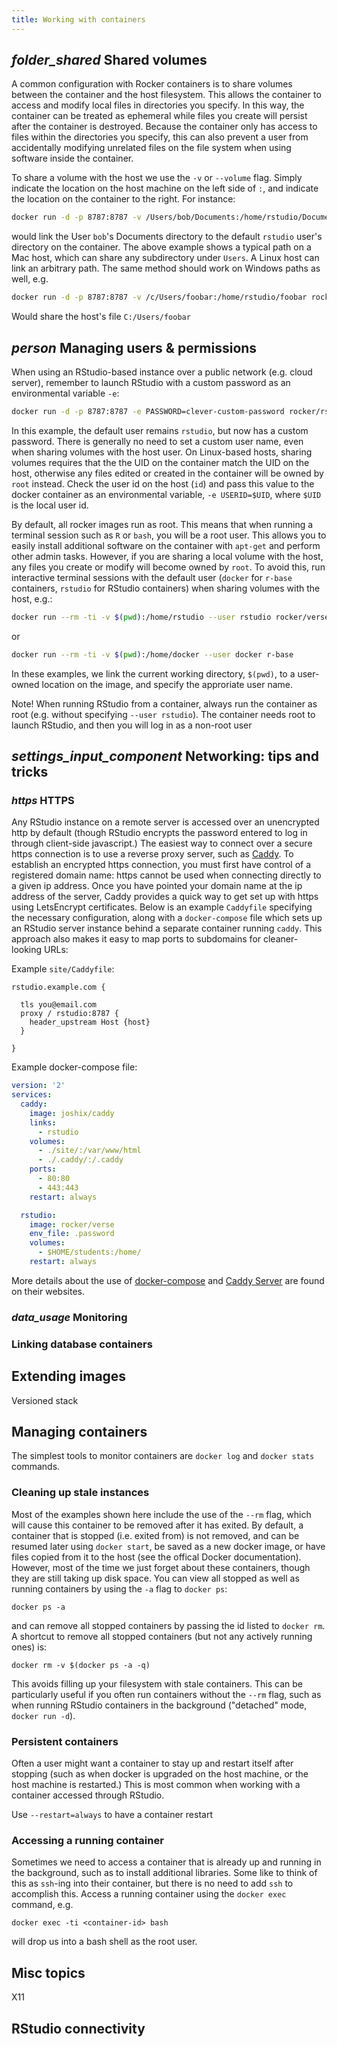 ```yaml
---
title: Working with containers
---
```




## <i class="material-icons">folder_shared</i> Shared volumes

A common configuration with Rocker containers is to share volumes between the container and the host filesystem.  This allows the container to access and modify local files in directories you specify.  In this way, the container can be treated as ephemeral while files you create will persist after the container is destroyed. Because the container only has access to files within the directories you specify, this can also prevent a user from accidentally modifying unrelated files on the file system when using software inside the container. 

To share a volume with the host we use the `-v` or `--volume` flag. Simply indicate the location on the host machine on the left side of `:`, and indicate the location on the container to the right.  For instance:

```bash
docker run -d -p 8787:8787 -v /Users/bob/Documents:/home/rstudio/Documents rocker/rstudio
```

would link the User `bob`'s Documents directory to the default `rstudio` user's directory on the container.  The above example shows a typical path on a Mac host, which can share any subdirectory under `Users`.  A Linux host can link an arbitrary path.  The same method should work on Windows paths as well, e.g. 

```bash
docker run -d -p 8787:8787 -v /c/Users/foobar:/home/rstudio/foobar rocker/rstudio
```

Would share the host's file `C:/Users/foobar`

## <i class="material-icons">person</i> Managing users & permissions

When using an RStudio-based instance over a public network (e.g. cloud server), remember to launch RStudio with a custom password as an environmental variable `-e`:

```bash
docker run -d -p 8787:8787 -e PASSWORD=clever-custom-password rocker/rstudio
```

In this example, the default user remains `rstudio`, but now has a custom password.  There is generally no need to set a custom user name, even when sharing volumes with the host user.  On Linux-based hosts, sharing volumes requires that the the UID on the container match the UID on the host, otherwise any files edited or created in the container will be owned by `root` instead. Check the user id on the host (`id`) and pass this value to the docker container as an environmental variable, `-e USERID=$UID`, where `$UID` is the local user id.


By default, all rocker images run as root.  This means that when running a terminal session such as `R` or `bash`, you will be a root user.  This allows you to easily install additional software on the container with `apt-get` and perform other admin tasks. However, if you are sharing a local volume with the host, any files you create or modify will become owned by `root`.  To avoid this, run interactive terminal sessions with the default user (`docker` for `r-base` containers, `rstudio` for RStudio containers) when sharing volumes with the host, e.g.:

```bash
docker run --rm -ti -v $(pwd):/home/rstudio --user rstudio rocker/verse bash
```

or

```bash
docker run --rm -ti -v $(pwd):/home/docker --user docker r-base 
```

In these examples, we link the current working directory, `$(pwd)`, to a user-owned location on the image, and specify the approriate user name. 

Note!  When running RStudio from a container, always run the container as root (e.g. without specifying `--user rstudio`).  The container needs root to launch RStudio, and then you will log in as a non-root user 


## <i class="material-icons">settings_input_component</i> Networking: tips and tricks

###  <i class="material-icons">https</i> HTTPS 

Any RStudio instance on a remote server is accessed over an unencrypted http by default (though RStudio encrypts the password entered to log in through client-side javascript.)  The easiest way to connect over a secure https connection is to use a reverse proxy server, such as [Caddy](https://caddyserver.com).  To establish an encrypted https connection, you must first have control of a registered domain name: https cannot be used when connecting directly to a given ip address. Once you have pointed your domain name at the ip address of the server, Caddy provides a quick way to get set up with https using LetsEncrypt certificates.  Below is an example `Caddyfile` specifying the necessary configuration, along with a `docker-compose` file which sets up an RStudio server instance behind a separate container running `caddy`.  This approach also makes it easy to map ports to subdomains for cleaner-looking URLs:

Example `site/Caddyfile`:

```
rstudio.example.com {
  
  tls you@email.com
  proxy / rstudio:8787 {
    header_upstream Host {host}
  }

}

```

Example docker-compose file:

```yml
version: '2'
services:
  caddy:  
    image: joshix/caddy
    links:
      - rstudio
    volumes:
      - ./site/:/var/www/html
      - ./.caddy/:/.caddy
    ports:
      - 80:80
      - 443:443
    restart: always

  rstudio:
    image: rocker/verse 
    env_file: .password 
    volumes:
      - $HOME/students:/home/
    restart: always
```


More details about the use of [docker-compose](https://docs.docker.com/compose/) and [Caddy Server](https://caddyserver.com/) are found on their websites.

### <i class="material-icons">data_usage</i> Monitoring 

### <i class="fa fa-database"></i> Linking database containers

## Extending images

Versioned stack

## Managing containers

The simplest tools to monitor containers are `docker log` and `docker stats` commands.  

### Cleaning up stale instances

Most of the examples shown here include the use of the `--rm` flag, which will cause this container to be removed after it has exited.  By default, a container that is stopped (i.e. exited from) is not removed, and can be resumed later using `docker start`, be saved as a new docker image, or have files copied from it to the host (see the offical Docker documentation).  However, most of the time we just forget about these containers, though they are still taking up disk space.  You can view all stopped as well as running containers by using the `-a` flag to `docker ps`:

```
docker ps -a
```

and can remove all stopped containers by passing the id listed to `docker rm`.  A shortcut to remove all stopped containers (but not any actively running ones) is:

```
docker rm -v $(docker ps -a -q)
```

This avoids filling up your filesystem with stale containers.  This can be particularly useful if you often run containers without the `--rm` flag, such as when running RStudio containers in the background ("detached" mode, `docker run -d`).

### Persistent containers

Often a user might want a container to stay up and restart itself after stopping (such as when docker is upgraded on the host machine, or the host machine is restarted.)  This is most common when working with a container accessed through RStudio.

Use `--restart=always` to have a container restart


### Accessing a running container

Sometimes we need to access a container that is already up and running in the background, such as to install additional libraries.  Some like to think of this as `ssh`-ing into their container, but there is no need to add `ssh` to accomplish this.  Access a running container using the `docker exec` command, e.g.

```
docker exec -ti <container-id> bash
```

will drop us into a bash shell as the root user.

## Misc topics

X11

## RStudio connectivity